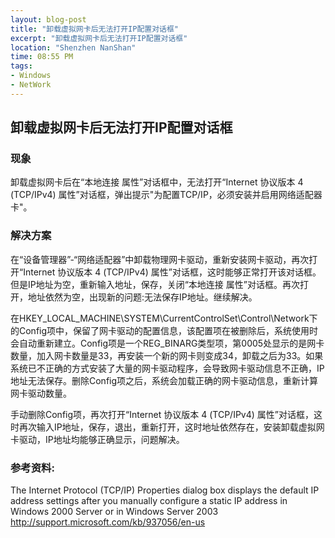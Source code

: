```yaml
---
layout: blog-post
title: "卸载虚拟网卡后无法打开IP配置对话框"
excerpt: "卸载虚拟网卡后无法打开IP配置对话框"
location: "Shenzhen NanShan"
time: 08:55 PM
tags:
- Windows
- NetWork
---
```


## 卸载虚拟网卡后无法打开IP配置对话框 ##

### 现象 ###
卸载虚拟网卡后在“本地连接 属性”对话框中，无法打开“Internet 协议版本 4 (TCP/IPv4) 属性”对话框，弹出提示"为配置TCP/IP，必须安装并启用网络适配器卡"。

### 解决方案 ###
在“设备管理器”-“网络适配器”中卸载物理网卡驱动，重新安装网卡驱动，再次打开“Internet 协议版本 4 (TCP/IPv4) 属性”对话框，这时能够正常打开该对话框。
但是IP地址为空，重新输入地址，保存，关闭“本地连接 属性”对话框。再次打开，地址依然为空，出现新的问题:无法保存IP地址。继续解决。

在HKEY_LOCAL_MACHINE\SYSTEM\CurrentControlSet\Control\Network下的Config项中，保留了网卡驱动的配置信息，该配置项在被删除后，系统使用时会自动重新建立。Config项是一个REG_BINARG类型项，第0005处显示的是网卡数量，加入网卡数量是33，再安装一个新的网卡则变成34，卸载之后为33。如果系统已不正确的方式安装了大量的网卡驱动程序，会导致网卡驱动信息不正确，IP地址无法保存。删除Config项之后，系统会加载正确的网卡驱动信息，重新计算网卡驱动数量。

手动删除Config项，再次打开“Internet 协议版本 4 (TCP/IPv4) 属性”对话框，这时再次输入IP地址，保存，退出，重新打开，这时地址依然存在，安装卸载虚拟网卡驱动，IP地址均能够正确显示，问题解决。

### 参考资料: ###
The Internet Protocol (TCP/IP) Properties dialog box displays the default IP address settings after you manually configure a static IP address in Windows 2000 Server or in Windows Server 2003
http://support.microsoft.com/kb/937056/en-us
